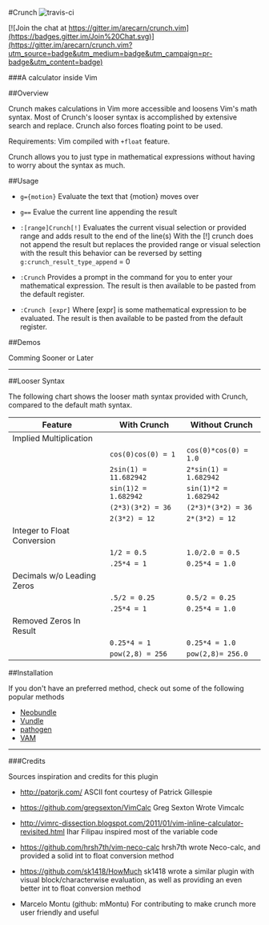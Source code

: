 #Crunch ![travis-ci](https://travis-ci.org/arecarn/crunch.vim.svg?branch=master)

[![Join the chat at https://gitter.im/arecarn/crunch.vim](https://badges.gitter.im/Join%20Chat.svg)](https://gitter.im/arecarn/crunch.vim?utm_source=badge&utm_medium=badge&utm_campaign=pr-badge&utm_content=badge)

###A calculator inside Vim

##Overview

Crunch makes calculations in Vim more accessible and loosens Vim's math
syntax.  Most of Crunch's looser syntax is accomplished by extensive search
and replace.  Crunch also forces floating point to be used.

Requirements: Vim compiled with `+float` feature.

Crunch allows you to just type in mathematical expressions without having to
worry about the syntax as much.


##Usage

* `g={motion}` Evaluate the text that {motion} moves over

* `g==` Evalue the current line appending the result

* `:[range]Crunch[!]`
   Evaluates the current visual selection or provided range and adds result to
   the end of the line(s) With the [!] crunch does not append the result but
   replaces the provided range or visual selection with the result this
   behavior can be reversed  by setting  `g:crunch_result_type_append` = 0

* `:Crunch`
    Provides a prompt in the command for you to enter your mathematical
    expression. The result is then available to be pasted from the default
    register.

* `:Crunch [expr]`
    Where [expr] is some mathematical expression to be evaluated. The result
    is then available to be pasted from the default register.

##Demos

Comming Sooner or Later

------------------------------------------------------------------------------


##Looser Syntax

The following chart shows the looser math syntax provided with Crunch,
compared to the default math syntax.

|       **Feature**         |    **With Crunch**      |  **Without Crunch** |
| ------------------------- | ---------------------   | ------------------- |
|Implied Multiplication     |                         |                     |
|                           |`cos(0)cos(0) = 1`       |`cos(0)*cos(0) = 1.0`|
|                           |`2sin(1) = 11.682942`    |`2*sin(1) = 1.682942`|
|                           |`sin(1)2 = 1.682942`     |`sin(1)*2 = 1.682942`|
|                           |`(2*3)(3*2) = 36`        |`(2*3)*(3*2) = 36`   |
|                           |`2(3*2) = 12`            |`2*(3*2) = 12`       |
|Integer to Float Conversion|                         |                     |
|                           |`1/2 = 0.5`              |`1.0/2.0 = 0.5`      |
|                           |`.25*4 = 1`              |`0.25*4 = 1.0`       |
|Decimals w/o Leading Zeros |                         |                     |
|                           |`.5/2 = 0.25`            |`0.5/2 = 0.25`       |
|                           |`.25*4 = 1`              |`0.25*4 = 1.0`       |
|Removed Zeros In Result    |                         |                     |
|                           |`0.25*4 = 1`             |`0.25*4 = 1.0`       |
|                           |`pow(2,8) = 256`         |`pow(2,8)= 256.0`    |

##Installation

If you don't have an preferred method, check out some of the following popular
methods
* [Neobundle](https://github.com/Shougo/neobundle.vim)
* [Vundle](https://github.com/gmarik/vundle)
* [pathogen](https://github.com/tpope/vim-pathogen)
* [VAM](https://github.com/MarcWeber/vim-addon-manager)

------------------------------------------------------------------------------

###Credits

Sources inspiration and credits for this plugin

- http://patorjk.com/
  ASCII font courtesy of Patrick Gillespie

- https://github.com/gregsexton/VimCalc
  Greg Sexton Wrote Vimcalc

- http://vimrc-dissection.blogspot.com/2011/01/vim-inline-calculator-revisited.html
  Ihar Filipau inspired most of the variable code

- https://github.com/hrsh7th/vim-neco-calc
  hrsh7th wrote Neco-calc, and provided a solid int to float conversion method

- https://github.com/sk1418/HowMuch
  sk1418 wrote a similar plugin with visual block/characterwise evaluation, as
  well as providing an even better int to float conversion method

- Marcelo Montu (github: mMontu)
  For contributing to make crunch more user friendly and useful
